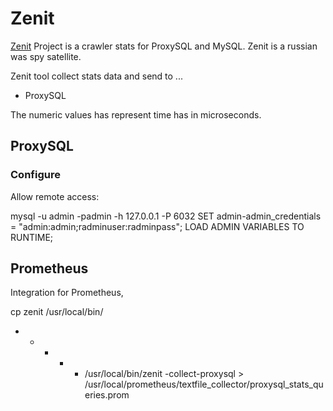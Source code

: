 # Zenit

[Zenit](https://en.wikipedia.org/wiki/Zenit_(satellite)) Project is a crawler stats for ProxySQL and MySQL. Zenit is a
russian was spy satellite.

Zenit tool collect stats data and send to ...
- ProxySQL

The numeric values has represent time has in microseconds.

## ProxySQL

### Configure

Allow remote access:

  mysql -u admin -padmin -h 127.0.0.1 -P 6032
  SET admin-admin_credentials = "admin:admin;radminuser:radminpass";
  LOAD ADMIN VARIABLES TO RUNTIME;

## Prometheus

Integration for Prometheus,


  cp zenit /usr/local/bin/
  * * * * * /usr/local/bin/zenit -collect-proxysql > /usr/local/prometheus/textfile_collector/proxysql_stats_queries.prom
